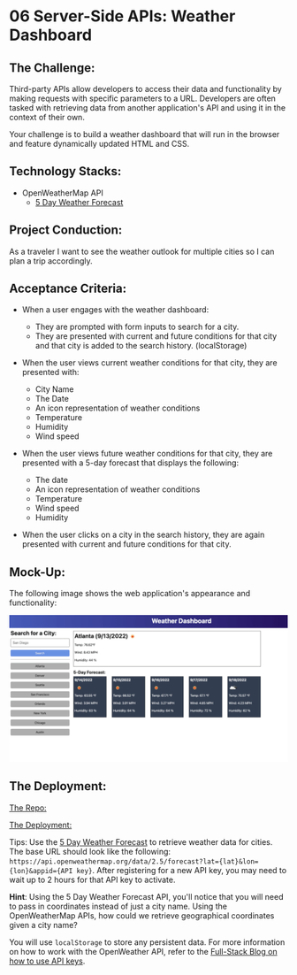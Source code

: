 # 06 Server-Side APIs: Weather Dashboard


## The Challenge:

Third-party APIs allow developers to access their data and functionality by making requests with specific parameters to a URL. Developers are often tasked with retrieving data from another application's API and using it in the context of their own. 

Your challenge is to build a weather dashboard that will run in the browser and feature dynamically updated HTML and CSS.


## Technology Stacks:
- OpenWeatherMap API
    - [5 Day Weather Forecast](https://openweathermap.org/forecast5)


## Project Conduction:
As a traveler I want to see the weather outlook for multiple cities so I can plan a trip accordingly.


## Acceptance Criteria:
- When a user engages with the weather dashboard: 
    - They are prompted with form inputs to search for a city.
    - They are presented with current and future conditions for that city and that city is added to the search history. (localStorage)

- When the user views current weather conditions for that city, they are presented with:
    - City Name 
    - The Date
    - An icon representation of weather conditions
    - Temperature
    - Humidity
    - Wind speed

- When the user views future weather conditions for that city, they are presented with a 5-day forecast that displays the following: 
    - The date
    - An icon representation of weather conditions
    - Temperature
    - Wind speed
    - Humidity

- When the user clicks on a city in the search history, they are again presented with current and future conditions for that city.



## Mock-Up:
The following image shows the web application's appearance and functionality:

![The weather app includes a search option, a list of cities, and a five-day forecast and current weather conditions for Atlanta.](./Assets/06-server-side-apis-homework-demo.png)



## The Deployment:

[The Repo:](https://github.com/NovaLanceBrittany/HW-06-Weather-Dashboard)

[The Deployment:](pages-link)








 Tips: 
Use the [5 Day Weather Forecast](https://openweathermap.org/forecast5) to retrieve weather data for cities. The base URL should look like the following: `https://api.openweathermap.org/data/2.5/forecast?lat={lat}&lon={lon}&appid={API key}`. After registering for a new API key, you may need to wait up to 2 hours for that API key to activate.

**Hint**: Using the 5 Day Weather Forecast API, you'll notice that you will need to pass in coordinates instead of just a city name. Using the OpenWeatherMap APIs, how could we retrieve geographical coordinates given a city name?

You will use `localStorage` to store any persistent data. For more information on how to work with the OpenWeather API, refer to the [Full-Stack Blog on how to use API keys](https://coding-boot-camp.github.io/full-stack/apis/how-to-use-api-keys).